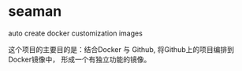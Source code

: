# seaman

auto create docker customization images


这个项目的主要目的是：结合Docker 与 Github, 将Github上的项目编排到Docker镜像中， 形成一个有独立功能的镜像。
